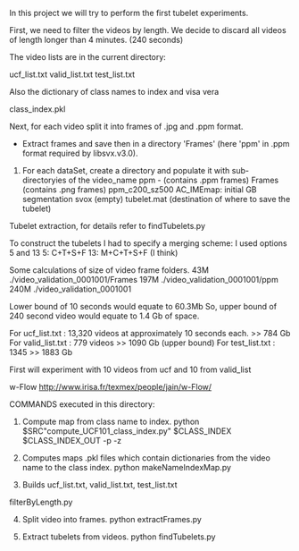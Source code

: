 In this project we will try to perform the first tubelet experiments.

First, we need to filter the videos by length. We decide to discard all
videos of length longer than 4 minutes. (240 seconds)

The video lists are in the current directory:

ucf_list.txt
valid_list.txt
test_list.txt

Also the dictionary of class names to index and visa vera

class_index.pkl


Next, for each video split it into frames of .jpg and .ppm format.
- Extract frames and save then in a directory 'Frames' (here 'ppm' in .ppm format required by libsvx.v3.0).

1. For each dataSet, create a directory and populate it with sub-directoryies of the video_name
	ppm - (contains .ppm frames)
	Frames (contains .png frames)
	ppm_c200_sz500
	AC_IMEmap: initial GB segmentation
	svox (empty)
	tubelet.mat (destination of where to save the tubelet)

Tubelet extraction, for details refer to findTubelets.py

To construct the tubelets I had to specify a merging scheme:
I used options 5 and 13
5: C+T+S+F
13: M+C+T+S+F (I think)





Some calculations of size of video frame folders.
43M	./video_validation_0001001/Frames
197M	./video_validation_0001001/ppm
240M	./video_validation_0001001

Lower bound of 10 seconds would equate to 60.3Mb
So, upper bound of 240 second video would equate to 1.4 Gb of space.

For ucf_list.txt : 13,320 videos at approximately 10 seconds each. >> 784 Gb
For valid_list.txt : 779 videos >> 1090 Gb (upper bound)
For test_list.txt : 1345 >> 1883 Gb

First will experiment with 10 videos from ucf and 10 from valid_list

w-Flow
http://www.irisa.fr/texmex/people/jain/w-Flow/


COMMANDS executed in this directory:

1. Compute map from class name to index.
python $SRC"compute_UCF101_class_index.py" $CLASS_INDEX $CLASS_INDEX_OUT -p -z

2. Computes maps .pkl files which contain dictionaries from the 
video name to the class index.
python makeNameIndexMap.py

3. Builds ucf_list.txt, valid_list.txt, test_list.txt 

filterByLength.py

4. Split video into frames.
python extractFrames.py

5. Extract tubelets from videos.
python findTubelets.py





